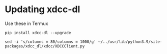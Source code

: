 # Updating xdcc-dl

Use these in Termux

`pip install xdcc-dl --upgrade`

`sed -i 's/columns = 80/columns = 1000/g' ~/../usr/lib/python3.9/site-packages/xdcc_dl/xdcc/XDCCClient.py`
